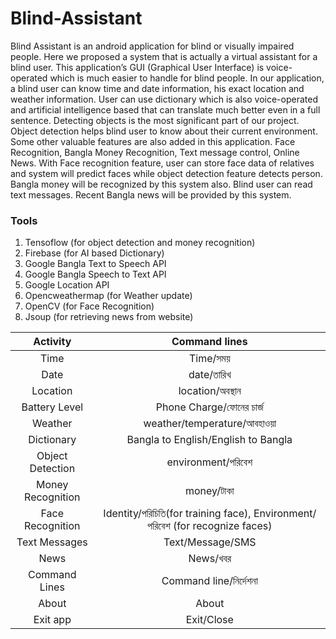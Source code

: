 # Blind-Assistant
Blind Assistant is an android application for blind or visually impaired people. Here we proposed a system that is actually a virtual assistant for a blind user. This application’s GUI (Graphical User Interface) is voice-operated which is much easier to handle for blind people. In our application, a blind user can know time and date information, his exact location and weather information. User can use dictionary which is also voice-operated and artificial intelligence based that can translate much better even in a full sentence. Detecting objects is the most significant part of our project. Object detection helps blind user to know about their current environment. Some other valuable features are also added in this application. Face Recognition, Bangla Money Recognition, Text message control, Online News. With Face recognition feature, user can store face data of relatives and system will predict faces while object detection feature detects person. Bangla money will be recognized by this system also. Blind user can read text messages. Recent Bangla news will be provided by this system.

### Tools
1. Tensoflow (for object detection and money recognition)
2. Firebase (for AI based Dictionary)
3. Google Bangla Text to Speech API
4. Google Bangla Speech to Text API
5. Google Location API
6. Opencweathermap (for Weather update)
7. OpenCV (for Face Recognition)
8. Jsoup (for retrieving news from website)

|Activity|Command lines|
|:-------------:|:------------:|
|Time|Time/সময়|                                   
|Date|date/তারিখ|                                  
|Location|location/অবস্থান|
|Battery Level|Phone Charge/ফোনের চার্জ|
|Weather|weather/temperature/আবহাওয়া|
|Dictionary|Bangla to English/English to Bangla|
|Object Detection|environment/পরিবেশ|
|Money Recognition|money/টাকা|
|Face Recognition|Identity/পরিচিতি(for training face), Environment/পরিবেশ (for recognize faces)|
|Text Messages|Text/Message/SMS|
|News|News/খবর|
|Command Lines|Command line/নির্দেশনা|
|About|About|
|Exit app|Exit/Close|


